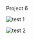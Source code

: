 Project 6


![test 1](https://github.com/Flazzy1/project-6/assets/99637302/cc74fc12-dd1d-4a33-90ce-1194f6d28072)



![test 2](https://github.com/Flazzy1/project-6/assets/99637302/778e6303-0ff4-4fa2-be6c-6d1140acd8e6)
